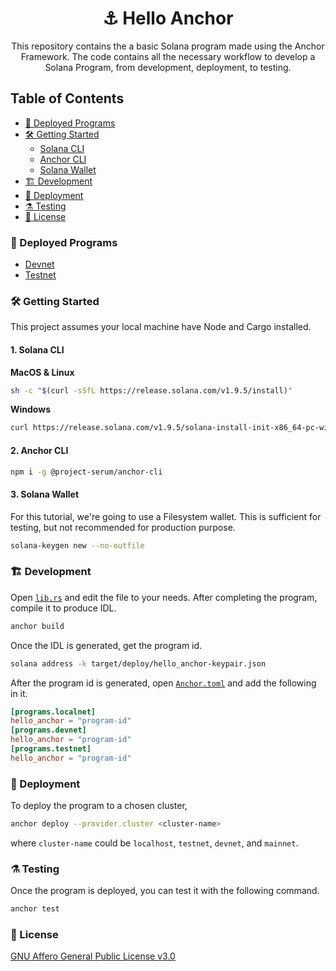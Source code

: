 <div align="center">

# ⚓︎ Hello Anchor

This repository contains the a basic Solana program made using the Anchor Framework. The code contains all the necessary workflow to develop a Solana Program, from development, deployment, to testing.

</div>

## Table of Contents

- [🎉 Deployed Programs](#-deployed-programs)
- [🛠️ Getting Started](#%EF%B8%8F-getting-started)
  - [Solana CLI](#1-solana-cli)
  - [Anchor CLI](#2-anchor-cli)
  - [Solana Wallet](#3-solana-wallet)
- [🏗️ Development](%EF%B8%8F-development)
- [🚀 Deployment](#-deployment)
- [⚗️ Testing](#%EF%B8%8F-testing)
- [📜 License](#-license)

### 🎉 Deployed Programs

- [Devnet](https://solscan.io/account/448KahuLdmiQpbrdGziRuQ6Y3mYG3uKWCWzcV3U9UWz6?cluster=devnet)
- [Testnet](https://solscan.io/account/448KahuLdmiQpbrdGziRuQ6Y3mYG3uKWCWzcV3U9UWz6?cluster=testnet)

### 🛠️ Getting Started

This project assumes your local machine have Node and Cargo installed.

#### 1. Solana CLI

**MacOS & Linux**

```sh
sh -c "$(curl -sSfL https://release.solana.com/v1.9.5/install)"
```

**Windows**

```sh
curl https://release.solana.com/v1.9.5/solana-install-init-x86_64-pc-windows-msvc.exe --output C:\solana-install-tmp\solana-install-init.exe --create-dirs
```

#### 2. Anchor CLI

```sh
npm i -g @project-serum/anchor-cli
```

#### 3. Solana Wallet

For this tutorial, we're going to use a Filesystem wallet. This is sufficient for testing, but not recommended for production purpose.

```sh
solana-keygen new --no-outfile
```

### 🏗️ Development

Open [`lib.rs`](https://github.com/YosephKS/hello-anchor/blob/main/programs/hello-anchor/src/lib.rs) and edit the file to your needs. After completing the program, compile it to produce IDL.

```sh
anchor build
```

Once the IDL is generated, get the program id.

```sh
solana address -k target/deploy/hello_anchor-keypair.json
```

After the program id is generated, open [`Anchor.toml`](https://github.com/YosephKS/hello-anchor/blob/main/Anchor.toml) and add the following in it.

```toml
[programs.localnet]
hello_anchor = "program-id"
[programs.devnet]
hello_anchor = "program-id"
[programs.testnet]
hello_anchor = "program-id"
```

### 🚀 Deployment

To deploy the program to a chosen cluster,

```sh
anchor deploy --provider.cluster <cluster-name>
```

where `cluster-name` could be `localhost`, `testnet`, `devnet`, and `mainnet`.

### ⚗️ Testing

Once the program is deployed, you can test it with the following command.

```sh
anchor test
```

### 📜 License

[GNU Affero General Public License v3.0](https://github.com/YosephKS/hello-anchor/blob/main/LICENSE.md)
